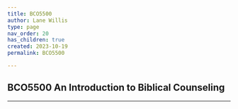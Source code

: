 ```yaml
---
title: BCO5500
author: Lane Willis
type: page
nav_order: 20
has_children: true
created: 2023-10-19
permalink: BCO5500

---
```


## BCO5500 An Introduction to Biblical Counseling

---


